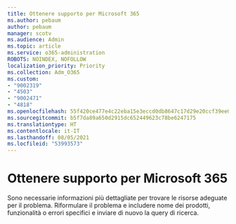 ```yaml
---
title: Ottenere supporto per Microsoft 365
ms.author: pebaum
author: pebaum
manager: scotv
ms.audience: Admin
ms.topic: article
ms.service: o365-administration
ROBOTS: NOINDEX, NOFOLLOW
localization_priority: Priority
ms.collection: Adm_O365
ms.custom:
- "9002319"
- "4503"
- "9002471"
- "4818"
ms.openlocfilehash: 55f420ce477e4c22eba15e3eccd0db8647c17d29e20ccf39ee01f62f151db5c9
ms.sourcegitcommit: b5f7da89a650d2915dc652449623c78be6247175
ms.translationtype: HT
ms.contentlocale: it-IT
ms.lasthandoff: 08/05/2021
ms.locfileid: "53993573"
---
```

# <a name="get-support-with-microsoft-365"></a>Ottenere supporto per Microsoft 365

Sono necessarie informazioni più dettagliate per trovare le risorse adeguate per il problema. Riformulare il problema e includere nome dei prodotti, funzionalità o errori specifici e inviare di nuovo la query di ricerca.
